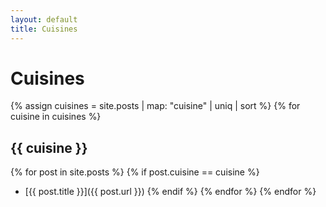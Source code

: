 ```yaml
---
layout: default
title: Cuisines
---
```


# Cuisines

{% assign cuisines = site.posts | map: "cuisine" | uniq | sort %}
{% for cuisine in cuisines %}
## {{ cuisine }}
{% for post in site.posts %}
{% if post.cuisine == cuisine %}
- [{{ post.title }}]({{ post.url }})
{% endif %}
{% endfor %}
{% endfor %}
